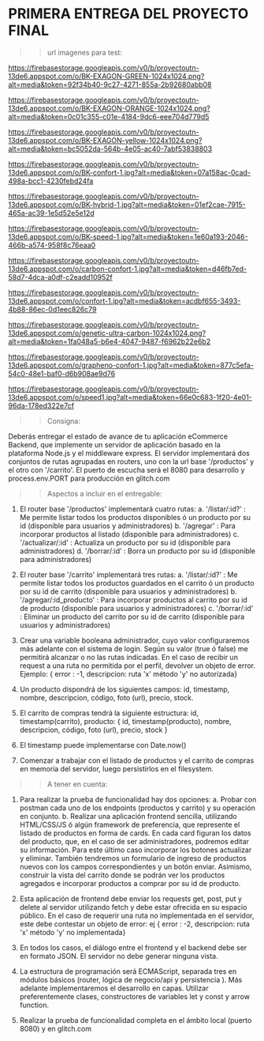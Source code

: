 # PRIMERA ENTREGA DEL PROYECTO FINAL

>>url imagenes para test:

https://firebasestorage.googleapis.com/v0/b/proyectoutn-13de6.appspot.com/o/BK-EXAGON-GREEN-1024x1024.png?alt=media&token=92f34b40-9c27-4271-855a-2b92680abb08

https://firebasestorage.googleapis.com/v0/b/proyectoutn-13de6.appspot.com/o/BK-EXAGON-ORANGE-1024x1024.png?alt=media&token=0c01c355-c01e-4184-9dc6-eee704d779d5

https://firebasestorage.googleapis.com/v0/b/proyectoutn-13de6.appspot.com/o/BK-EXAGON-yellow-1024x1024.png?alt=media&token=bc5052da-564b-4e05-ac40-7abf53838803

https://firebasestorage.googleapis.com/v0/b/proyectoutn-13de6.appspot.com/o/BK-confort-1.jpg?alt=media&token=07a158ac-0cad-498a-bcc1-4230febd24fa

https://firebasestorage.googleapis.com/v0/b/proyectoutn-13de6.appspot.com/o/BK-hybrid-1.jpg?alt=media&token=01ef2cae-7915-465a-ac39-1e5d52e5e12d

https://firebasestorage.googleapis.com/v0/b/proyectoutn-13de6.appspot.com/o/BK-speed-1.jpg?alt=media&token=1e60a193-2046-466b-a574-958f8c76eaa0

https://firebasestorage.googleapis.com/v0/b/proyectoutn-13de6.appspot.com/o/carbon-confort-1.jpg?alt=media&token=d46fb7ed-58d7-4dca-a0df-c2eadd10952f

https://firebasestorage.googleapis.com/v0/b/proyectoutn-13de6.appspot.com/o/confort-1.jpg?alt=media&token=acdbf655-3493-4b88-86ec-0d1eec826c79

https://firebasestorage.googleapis.com/v0/b/proyectoutn-13de6.appspot.com/o/genetic-ultra-carbon-1024x1024.png?alt=media&token=1fa048a5-b6e4-4047-9487-f6962b22e6b2

https://firebasestorage.googleapis.com/v0/b/proyectoutn-13de6.appspot.com/o/grapheno-confort-1.jpg?alt=media&token=877c5efa-54c0-48e1-baf0-d6b908ae9d76

https://firebasestorage.googleapis.com/v0/b/proyectoutn-13de6.appspot.com/o/speed1.jpg?alt=media&token=66e0c683-1f20-4e01-96da-178ed322e7cf


>>Consigna: 

Deberás entregar el estado de avance de tu aplicación eCommerce Backend, que
implemente un servidor de aplicación basado en la plataforma Node.js y el middleware express. El
servidor implementará dos conjuntos de rutas agrupadas en routers, uno con la url base
'/productos' y el otro con '/carrito'. El puerto de escucha será el 8080 para desarrollo y
process.env.PORT para producción en glitch.com
>>Aspectos a incluir en el entregable:

1. El router base '/productos' implementará cuatro rutas:
a. '/listar/:id?' : Me permite listar todos los productos disponibles ó un producto por su id
(disponible para usuarios y administradores)
b. '/agregar' : Para incorporar productos al listado (disponible para administradores)
c. '/actualizar/:id' : Actualiza un producto por su id (disponible para administradores)
d. '/borrar/:id' : Borra un producto por su id (disponible para administradores)

2. El router base '/carrito' implementará tres rutas:
a. '/listar/:id?' : Me permite listar todos los productos guardados en el carrito ó un
producto por su id de carrito (disponible para usuarios y administradores)
b. '/agregar/:id_producto' : Para incorporar productos al carrito por su id de producto
(disponible para usuarios y administradores)
c. '/borrar/:id' : Eliminar un producto del carrito por su id de carrito (disponible para
usuarios y administradores)

3. Crear una variable booleana administrador, cuyo valor configuraremos más adelante con el
sistema de login. Según su valor (true ó false) me permitirá alcanzar o no las rutas indicadas.
En el caso de recibir un request a una ruta no permitida por el perfil, devolver un objeto de
error. Ejemplo: { error : -1, descripcion: ruta 'x' método 'y' no autorizada}

4. Un producto dispondrá de los siguientes campos: id, timestamp, nombre, descripcion,
código, foto (url), precio, stock.

5. El carrito de compras tendrá la siguiente estructura:
id, timestamp(carrito), producto: { id, timestamp(producto), nombre, descripcion, código, foto
(url), precio, stock }

6. El timestamp puede implementarse con Date.now()

7. Comenzar a trabajar con el listado de productos y el carrito de compras en memoria del
servidor, luego persistirlos en el filesystem.

>>A tener en cuenta:

1. Para realizar la prueba de funcionalidad hay dos opciones:
a. Probar con postman cada uno de los endpoints (productos y carrito) y su operación en
conjunto.
b. Realizar una aplicación frontend sencilla, utilizando HTML/CSS/JS ó algún framework de
preferencia, que represente el listado de productos en forma de cards. En cada card
figuran los datos del producto, que, en el caso de ser administradores, podremos editar
su información. Para este último caso incorporar los botones actualizar y eliminar.
También tendremos un formulario de ingreso de productos nuevos con los campos
correspondientes y un botón enviar. Asimismo, construir la vista del carrito donde se
podrán ver los productos agregados e incorporar productos a comprar por su id de
producto.

2. Esta aplicación de frontend debe enviar los requests get, post, put y delete al servidor
utilizando fetch y debe estar ofrecida en su espacio público. En el caso de requerir una ruta
no implementada en el servidor, este debe contestar un objeto de error: ej { error : -2,
descripcion: ruta 'x' método 'y' no implementada}
3. En todos los casos, el diálogo entre el frontend y el backend debe ser en formato JSON. El
servidor no debe generar ninguna vista.

4. La estructura de programación será ECMAScript, separada tres en módulos básicos (router,
lógica de negocio/api y persistencia ). Más adelante implementaremos el desarrollo en capas.
Utilizar preferentemente clases, constructores de variables let y const y arrow function.

5. Realizar la prueba de funcionalidad completa en el ámbito local (puerto 8080) y en glitch.com
